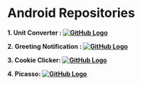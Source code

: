 # Android Repositories

**1. Unit Converter :
[![GitHub Logo](https://img.shields.io/badge/GitHub-Repository-black?logo=github)](https://github.com/aparpEdu/Unit-Converter-Android-App)**

**2. Greeting Notification : [![GitHub Logo](https://img.shields.io/badge/GitHub-Repository-black?logo=github)](https://github.com/aparpEdu/Greeting-Android-App)**

**3. Cookie Clicker: [![GitHub Logo](https://img.shields.io/badge/GitHub-Repository-black?logo=github)](https://github.com/aparpEdu/Cookie-Clicker-Android-App)**

**4. Picasso: [![GitHub Logo](https://img.shields.io/badge/GitHub-Repository-black?logo=github)](https://github.com/aparpEdu/Picasso-Android)**